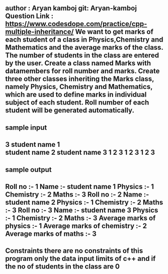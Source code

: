 author : Aryan kamboj 
git: Aryan-kamboj
Question Link : https://www.codesdope.com/practice/cpp-multiple-inheritance/
We want to get marks of each student of a class in Physics,Chemistry and Mathematics and the average marks
of the class. The number of students in the class are entered by the user. Create a class named Marks with datamembers
for roll number and marks. Create three other classes inheriting the Marks class, namely Physics, Chemistry and 
Mathematics, which are used to define marks in individual subject of each student. 
Roll number of each student will be generated automatically.
------------------
sample input
------------------
3
student name 1   
student name 2
student name 3
1
2
3
1
2
3
1
2
3
------------------
sample output
------------------
Roll no :- 1
Name :- student name 1
Physics :- 1  Chemistry :- 2  Maths :- 3
Roll no :- 2
Name :- student name 2
Physics :- 1  Chemistry :- 2  Maths :- 3
Roll no :- 3
Name :- student name 3
Physics :- 1  Chemistry :- 2  Maths :- 3
Average marks of physics :- 1
Average marks of chemistry :- 2
Average marks of maths :- 3
-----------------
Constraints 
there are no constraints of this program only the data input limits of c++ and if the no of students in the class are 0 
---------------

